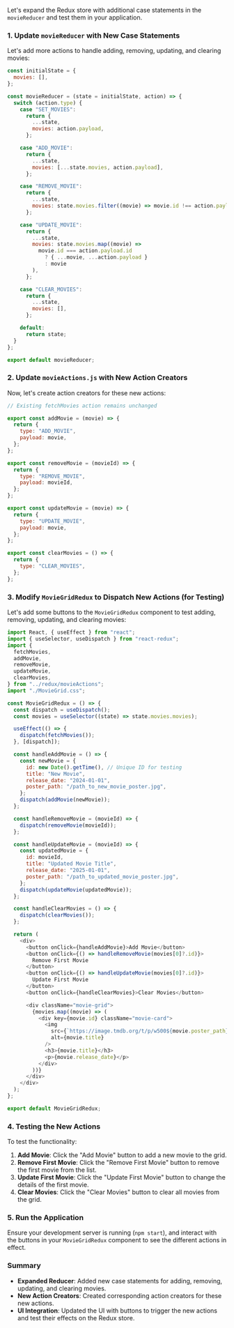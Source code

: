 Let's expand the Redux store with additional case statements in the `movieReducer` and test them in your application.

### 1. Update `movieReducer` with New Case Statements

Let's add more actions to handle adding, removing, updating, and clearing movies:

```javascript
const initialState = {
  movies: [],
};

const movieReducer = (state = initialState, action) => {
  switch (action.type) {
    case "SET_MOVIES":
      return {
        ...state,
        movies: action.payload,
      };

    case "ADD_MOVIE":
      return {
        ...state,
        movies: [...state.movies, action.payload],
      };

    case "REMOVE_MOVIE":
      return {
        ...state,
        movies: state.movies.filter((movie) => movie.id !== action.payload),
      };

    case "UPDATE_MOVIE":
      return {
        ...state,
        movies: state.movies.map((movie) =>
          movie.id === action.payload.id
            ? { ...movie, ...action.payload }
            : movie
        ),
      };

    case "CLEAR_MOVIES":
      return {
        ...state,
        movies: [],
      };

    default:
      return state;
  }
};

export default movieReducer;
```

### 2. Update `movieActions.js` with New Action Creators

Now, let's create action creators for these new actions:

```javascript
// Existing fetchMovies action remains unchanged

export const addMovie = (movie) => {
  return {
    type: "ADD_MOVIE",
    payload: movie,
  };
};

export const removeMovie = (movieId) => {
  return {
    type: "REMOVE_MOVIE",
    payload: movieId,
  };
};

export const updateMovie = (movie) => {
  return {
    type: "UPDATE_MOVIE",
    payload: movie,
  };
};

export const clearMovies = () => {
  return {
    type: "CLEAR_MOVIES",
  };
};
```

### 3. Modify `MovieGridRedux` to Dispatch New Actions (for Testing)

Let's add some buttons to the `MovieGridRedux` component to test adding, removing, updating, and clearing movies:

```javascript
import React, { useEffect } from "react";
import { useSelector, useDispatch } from "react-redux";
import {
  fetchMovies,
  addMovie,
  removeMovie,
  updateMovie,
  clearMovies,
} from "../redux/movieActions";
import "./MovieGrid.css";

const MovieGridRedux = () => {
  const dispatch = useDispatch();
  const movies = useSelector((state) => state.movies.movies);

  useEffect(() => {
    dispatch(fetchMovies());
  }, [dispatch]);

  const handleAddMovie = () => {
    const newMovie = {
      id: new Date().getTime(), // Unique ID for testing
      title: "New Movie",
      release_date: "2024-01-01",
      poster_path: "/path_to_new_movie_poster.jpg",
    };
    dispatch(addMovie(newMovie));
  };

  const handleRemoveMovie = (movieId) => {
    dispatch(removeMovie(movieId));
  };

  const handleUpdateMovie = (movieId) => {
    const updatedMovie = {
      id: movieId,
      title: "Updated Movie Title",
      release_date: "2025-01-01",
      poster_path: "/path_to_updated_movie_poster.jpg",
    };
    dispatch(updateMovie(updatedMovie));
  };

  const handleClearMovies = () => {
    dispatch(clearMovies());
  };

  return (
    <div>
      <button onClick={handleAddMovie}>Add Movie</button>
      <button onClick={() => handleRemoveMovie(movies[0]?.id)}>
        Remove First Movie
      </button>
      <button onClick={() => handleUpdateMovie(movies[0]?.id)}>
        Update First Movie
      </button>
      <button onClick={handleClearMovies}>Clear Movies</button>

      <div className="movie-grid">
        {movies.map((movie) => (
          <div key={movie.id} className="movie-card">
            <img
              src={`https://image.tmdb.org/t/p/w500${movie.poster_path}`}
              alt={movie.title}
            />
            <h3>{movie.title}</h3>
            <p>{movie.release_date}</p>
          </div>
        ))}
      </div>
    </div>
  );
};

export default MovieGridRedux;
```

### 4. Testing the New Actions

To test the functionality:

1. **Add Movie**: Click the "Add Movie" button to add a new movie to the grid.
2. **Remove First Movie**: Click the "Remove First Movie" button to remove the first movie from the list.
3. **Update First Movie**: Click the "Update First Movie" button to change the details of the first movie.
4. **Clear Movies**: Click the "Clear Movies" button to clear all movies from the grid.

### 5. Run the Application

Ensure your development server is running (`npm start`), and interact with the buttons in your `MovieGridRedux` component to see the different actions in effect.

### Summary

- **Expanded Reducer**: Added new case statements for adding, removing, updating, and clearing movies.
- **New Action Creators**: Created corresponding action creators for these new actions.
- **UI Integration**: Updated the UI with buttons to trigger the new actions and test their effects on the Redux store.
